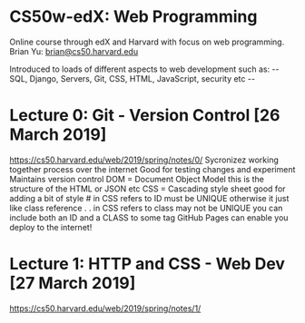 # CS50w-edX: Web Programming
Online course through edX and Harvard with focus on web programming.
Brian Yu: brian@cs50.harvard.edu

Introduced to loads of different aspects to web development such as:
-- SQL, Django, Servers, Git, CSS, HTML, JavaScript, security etc --

# Lecture 0: Git - Version Control [26 March 2019]
https://cs50.harvard.edu/web/2019/spring/notes/0/
Sycronizez working together process over the internet 
Good for testing changes and experiment
Maintains version control 
DOM = Document Object Model 
	this is the structure of the HTML or JSON etc
CSS = Cascading style sheet
	good for adding a bit of style
	# in CSS refers to ID
		must be UNIQUE otherwise it just like class reference .
	. in CSS refers to class
		may not be UNIQUE
	you can include both an ID and a CLASS to some tag
GitHub Pages can enable you deploy to the internet!

# Lecture 1: HTTP and CSS - Web Dev [27 March 2019]
https://cs50.harvard.edu/web/2019/spring/notes/1/
